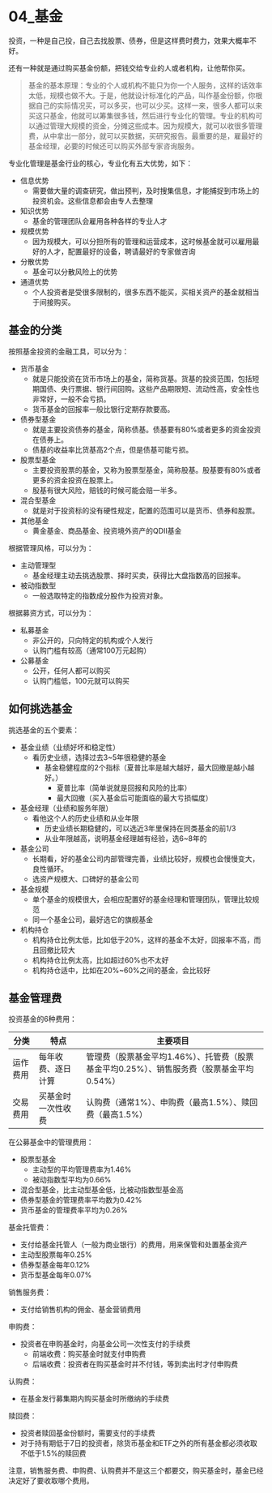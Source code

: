 
# 04_基金

投资，一种是自己投，自己去找股票、债券，但是这样费时费力，效果大概率不好。

还有一种就是通过购买基金份额，把钱交给专业的人或者机构，让他帮你买。

> 基金的基本原理：专业的个人或机构不能只为你一个人服务，这样的话效率太低，规模也做不大。于是，他就设计标准化的产品，叫作基金份额，你根据自己的实际情况买，可以多买，也可以少买。这样一来，很多人都可以来买这只基金，他就可以筹集很多钱，然后进行专业化的管理。专业的机构可以通过管理大规模的资金，分摊这些成本。因为规模大，就可以收很多管理费，从中拿出一部分，就可以买数据，买研究报告。最重要的是，雇最好的基金经理，必要的时候还可以购买外部专家咨询服务。

专业化管理是基金行业的核心，专业化有五大优势，如下：
- 信息优势
  - 需要做大量的调查研究，做出预判，及时搜集信息，才能捕捉到市场上的投资机会。这些信息都会由专人去整理
- 知识优势
  - 基金的管理团队会雇用各种各样的专业人才
- 规模优势
  - 因为规模大，可以分担所有的管理和运营成本，这时候基金就可以雇用最好的人才，配置最好的设备，聘请最好的专家做咨询
- 分散优势
  - 基金可以分散风险上的优势
- 通道优势
  - 个人投资者是受很多限制的，很多东西不能买，买相关资产的基金就相当于间接购买。

## 基金的分类

按照基金投资的金融工具，可以分为：
- 货币基金
  - 就是只能投资在货币市场上的基金，简称货基。货基的投资范围，包括短期国债、央行票据、银行间回购。这些产品期限短、流动性高，安全性也非常好，一般不会亏损。
  - 货币基金的回报率一般比银行定期存款要高。
- 债券型基金
  - 就是主要投资债券的基金，简称债基。债基要有80%或者更多的资金投资在债券上。
  - 债基的收益率比货基高2个点，但是债基可能亏损。
- 股票型基金
  - 主要投资股票的基金，又称为股票型基金，简称股基。股基要有80%或者更多的资金投资在股票上。
  - 股基有很大风险，赔钱的时候可能会赔一半多。
- 混合型基金
  - 就是对于投资标的没有硬性规定，配置的范围可以是货币、债券和股票。
- 其他基金
  - 黄金基金、商品基金、投资境外资产的QDII基金

根据管理风格，可以分为：
- 主动管理型
  - 基金经理主动去挑选股票、择时买卖，获得比大盘指数高的回报率。
- 被动指数型
  - 一般选取特定的指数成分股作为投资对象。

根据募资方式，可以分为：
- 私募基金
  - 非公开的，只向特定的机构或个人发行
  - 认购门槛有较高（通常100万元起购）
- 公募基金
  - 公开，任何人都可以购买
  - 认购门槛低，100元就可以购买

## 如何挑选基金

挑选基金的五个要素：

- 基金业绩（业绩好坏和稳定性）
  - 看历史业绩，选择过去3~5年很稳健的基金
    - 基金稳健程度的2个指标（夏普比率是越大越好，最大回撤是越小越好。）
      - 夏普比率（简单说就是回报和风险的比率）
      - 最大回撤（买入基金后可能面临的最大亏损幅度）
- 基金经理（业绩和服务年限）
  - 看他这个人的历史业绩和从业年限
    - 历史业绩长期稳健的，可以选近3年里保持在同类基金的前1/3
    - 从业年限越高，说明基金经理越有经验，选6~8年的
- 基金公司
  - 长期看，好的基金公司内部管理完善，业绩比较好，规模也会慢慢变大，良性循环。
  - 选资产规模大、口碑好的基金公司
- 基金规模
  - 单个基金的规模很大，会相应配置好的基金经理和管理团队，管理比较规范
  - 同一个基金公司，最好选它的旗舰基金
- 机构持仓
  - 机构持仓比例太低，比如低于20%，这样的基金不太好，回报率不高，而且回撤比较大
  - 机构持仓比例太高，比如超过60%也不太好
  - 机构持仓适中，比如在20%~60%之间的基金，会比较好

## 基金管理费

投资基金的6种费用：

|  分类  | 特点  | 主要项目 |
| ---- |  ----  | --- |
| 运作费用 | 每年收费、逐日计算  | 管理费（股票基金平均1.46%）、托管费（股票基金平均0.25%）、销售服务费（股票基金平均0.54%） |
| 交易费用 | 买基金时一次性收费  | 认购费（通常1%）、申购费（最高1.5%）、赎回费（最高1.5%） |

在公募基金中的管理费用：
- 股票型基金
  - 主动型的平均管理费率为1.46%
  - 被动指数型平均为0.66%
- 混合型基金，比主动型基金低，比被动指数型基金高
- 债券型基金的管理费率平均数为0.42%
- 货币基金的管理费率平均为0.26%

基金托管费：
- 支付给基金托管人（一般为商业银行）的费用，用来保管和处置基金资产
- 主动型股票每年0.25%
- 债券型基金每年0.12%
- 货币型基金每年0.07%

销售服务费：
- 支付给销售机构的佣金、基金营销费用

申购费：
- 投资者在申购基金时，向基金公司一次性支付的手续费
  - 前端收费：购买基金时就支付申购费
  - 后端收费：投资者在购买基金时并不付钱，等到卖出时才付申购费

认购费：
- 在基金发行募集期内购买基金时所缴纳的手续费

赎回费：
- 投资者赎回基金份额时，需要支付的手续费
- 对于持有期低于7日的投资者，除货币基金和ETF之外的所有基金都必须收取不低于1.5%的赎回费


注意，销售服务费、申购费、认购费并不是这三个都要交，购买基金时，基金已经决定好了要收取哪个费用。


